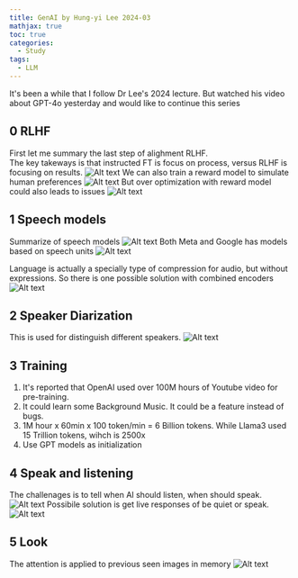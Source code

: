 ```yaml
---
title: GenAI by Hung-yi Lee 2024-03
mathjax: true
toc: true
categories:
  - Study
tags:
  - LLM
---
```


It's been a while that I follow Dr Lee's 2024 lecture. But watched his video about GPT-4o yesterday and would like to continue this series
## 0 RLHF
First let me summary the last step of alighment RLHF.  
The key takeways is that instructed FT is focus on process, versus RLHF is focusing on results.
![Alt text](/code23/assets/images/2024/24-05-21-Lee2024-03_files/results.png) 
We can also train a reward model to simulate human preferences
![Alt text](/code23/assets/images/2024/24-05-21-Lee2024-03_files/reward.png) 
But over optimization with reward model could also leads to issues
![Alt text](/code23/assets/images/2024/24-05-21-Lee2024-03_files/overopt.png) 

## 1 Speech models
Summarize of speech models
![Alt text](/code23/assets/images/2024/24-05-21-Lee2024-03_files/speech.png)
Both Meta and Google has models based on speech units
![Alt text](/code23/assets/images/2024/24-05-21-Lee2024-03_files/models.png)

Language is actually a specially type of compression for audio, but without expressions. So there is one possible solution with combined encoders
![Alt text](/code23/assets/images/2024/24-05-21-Lee2024-03_files/combine.png) 

## 2 Speaker Diarization
This is used for distinguish different speakers.
![Alt text](/code23/assets/images/2024/24-05-21-Lee2024-03_files/diarization.png)

## 3 Training
1. It's reported that OpenAI used over 100M hours of Youtube video for pre-training.
2. It could learn some Background Music. It could be a feature instead of bugs.
3. 1M hour x 60min x 100 token/min = 6 Billion tokens. While Llama3 used 15 Trillion tokens, wihch is 2500x
4. Use GPT models as initialization

## 4 Speak and listening 
The challenages is to tell when AI should listen, when should speak.
![Alt text](/code23/assets/images/2024/24-05-21-Lee2024-03_files/challenages.png)
Possibile solution is get live responses of be quiet or speak.
![Alt text](/code23/assets/images/2024/24-05-21-Lee2024-03_files/listen.png) 

## 5 Look
The attention is applied to previous seen images in memory
![Alt text](/code23/assets/images/2024/24-05-21-Lee2024-03_files/look.png) 


